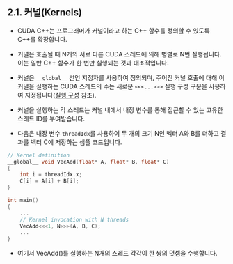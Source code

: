 ## 2.1. 커널(Kernels)

- CUDA C++는 프로그래머가 커널이라고 하는 C++ 함수를 정의할 수 있도록 C++를 확장합니다.
- 커널은 호출될 때 N개의 서로 다른 CUDA 스레드에 의해 병렬로 N번 실행됩니다. 이는 일반 C++ 함수가 한 번만 실행되는 것과 대조적입니다.

- 커널은 `__global__` 선언 지정자를 사용하여 정의되며, 주어진 커널 호출에 대해 이 커널을 실행하는 CUDA 스레드의 수는 새로운 `<<<...>>>` 실행 구성 구문을 사용하여 지정됩니다([실행 구성](https://docs.nvidia.com/cuda/cuda-c-programming-guide/index.html#execution-configuration) 참조).
- 커널을 실행하는 각 스레드는 커널 내에서 내장 변수를 통해 접근할 수 있는 고유한 스레드 ID를 부여받습니다.

- 다음은 내장 변수 `threadIdx`를 사용하여 두 개의 크기 N인 벡터 A와 B를 더하고 결과를 벡터 C에 저장하는 샘플 코드입니다.

```cpp
// Kernel definition
__global__ void VecAdd(float* A, float* B, float* C)
{
    int i = threadIdx.x;
    C[i] = A[i] + B[i];
}

int main()
{
    ...
    // Kernel invocation with N threads
    VecAdd<<<1, N>>>(A, B, C);
    ...
}
```

- 여기서 VecAdd()를 실행하는 N개의 스레드 각각이 한 쌍의 덧셈을 수행합니다.